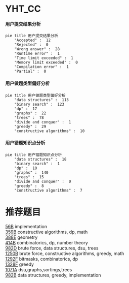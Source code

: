 # YHT_CC

<!-- tabs:start -->



#### **用户提交结果分析**

```mermaid
pie title 用户提交结果分析
    "Accepted" :  12
    "Rejected" :  0
    "Wrong answer" :  28
    "Runtime error" :  1
    "Time limit exceeded" :  1
    "Memory limit exceeded" :  0
    "Compilation error" :  1
    "Partial" :  0
```

#### **用户做题类型偏好分析**

```mermaid
pie title 用户做题类型偏好分析
    "data structures" :  113
    "binary search" :  123
    "dp" :  17
    "graphs" :  22
    "trees" :  78
    "divide and conquer" :  1
    "greedy" :  29
    "constructive algorithms" :  10
```
#### **用户错题知识点分析**

```mermaid
pie title 用户错题知识点分析
    "data structures" :  18
    "binary search" :  1
    "dp" :  10
    "graphs" :  140
    "trees" :  15
    "divide and conquer" :  0
    "greedy" :  8
    "constructive algorithms" :  7
```



<!-- tabs:end -->
# 推荐题目
[56B](https://codeforces.com/contest/56/problem/B)		implementation		  
[359B](https://codeforces.com/contest/359/problem/B)		constructive algorithms,
                        dp,
                        math		  
[388E](https://codeforces.com/contest/388/problem/E)		geometry		  
[414B](https://codeforces.com/contest/414/problem/B)		combinatorics,
                        dp,
                        number theory		  
[982D](https://codeforces.com/contest/982/problem/D)		brute force,
                        data structures,
                        dsu,
                        trees		  
[1250B](https://codeforces.com/contest/1250/problem/B)		brute force,
                        constructive algorithms,
                        greedy,
                        math		  
[1292F](https://codeforces.com/contest/1292/problem/F)		bitmasks,
                        combinatorics,
                        dp		  
[1328F](https://codeforces.com/contest/1328/problem/F)		greedy		  
[1071A](https://codeforces.com/contest/1071/problem/A)		dsu,graphs,sortings,trees		  
[982B](https://codeforces.com/contest/982/problem/B)		data structures,
                        greedy,
                        implementation		  
